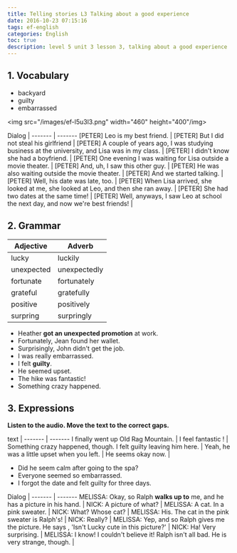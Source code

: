 ```yaml
---
title: Telling stories L3 Talking about a good experience
date: 2016-10-23 07:15:16
tags: ef-english
categories: English
toc: true
description: level 5 unit 3 lesson 3, talking about a good experience
---
```


## 1. Vocabulary

- backyard
- guilty
- embarrassed

<img src="/images/ef-l5u3l3.png" width="460" height="400"/img>

Dialog |
------- | -------
[PETER] Leo is my best friend. |
[PETER] But I did not steal his girlfriend |
[PETER] A couple of years ago, I was studying business at the university, and Lisa was in my class. |
[PETER] I didn't know she had a boyfriend. |
[PETER] One evening I was waiting for Lisa outside a movie theater. |
[PETER] And, uh, I saw this other guy. |
[PETER] He was also waiting outside the movie theater. |
[PETER] And we started talking. |
[PETER] Well, his date was late, too. |
[PETER] When Lisa arrived, she looked at me, she looked at Leo, and then she ran away. |
[PETER] She had two dates at the same time! |
[PETER] Well, anyways, I saw Leo at school the next day, and now we're best friends! |

## 2. Grammar

Adjective | Adverb
------- | -------
lucky | luckily
unexpected | unexpectedly
fortunate | fortunately
grateful | gratefully
positive | positively
surpring | surpringly

- Heather **got an unexpected promotion** at work.
- Fortunately, Jean found her wallet.
- Surprisingly, John didn't get the job.
- I was really embarrassed.
- I felt **guilty**.
- He seemed upset.	
- The hike was fantastic!
- Something crazy happened.

## 3. Expressions

**Listen to the audio. Move the text to the correct gaps.**

text |
------- | -------
I finally went up OId Rag Mountain.  |
I feel fantastic ! |
Something crazy happened, though. I felt guilty leaving him here. |
Yeah, he was a little upset when you left. |
He seems okay  now. |


- Did he seem calm after going to the spa?
- Everyone seemed so embarrassed.
- I forgot the date and felt guilty for three days.

Dialog |
------- | -------
MELISSA: Okay, so Ralph **walks up to** me, and he has a picture  in his hand. |
NICK: A picture of what? |
MELISSA: A cat. In a pink sweater. |
NICK: What? Whose cat? |
MELISSA: His. The cat in the pink sweater is Ralph's! | 
NICK: Really? |
MELISSA: Yep, and so Ralph gives  me the picture. He says  , 'Isn't Lucky cute in this picture?' |
NICK: Ha! Very surprising. |
MELISSA: I know! I couldn't believe it! Ralph isn't all bad. He is very strange, though. |
